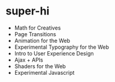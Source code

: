 # super-hi

- Math for Creatives
- Page Transitions
- Animation for the Web
- Experimental Typography for the Web
- Intro to User Experience Design
- Ajax + APIs
- Shaders for the Web
- Experimental Javascript

